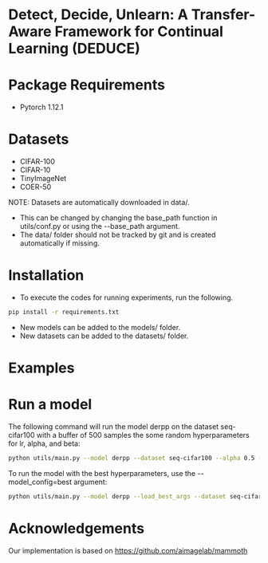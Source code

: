 # Detect, Decide, Unlearn: A Transfer-Aware Framework for Continual Learning (DEDUCE)
# Package Requirements
- Pytorch 1.12.1
# Datasets
- CIFAR-100
- CIFAR-10
- TinyImageNet
- COER-50

NOTE: Datasets are automatically downloaded in data/.

- This can be changed by changing the base_path function in utils/conf.py or using the --base_path argument.
- The data/ folder should not be tracked by git and is created automatically if missing.
# Installation
- To execute the codes for running experiments, run the following.
```bash
pip install -r requirements.txt
```
- New models can be added to the models/ folder.
- New datasets can be added to the datasets/ folder.
# Examples
# Run a model
The following command will run the model derpp on the dataset seq-cifar100 with a buffer of 500 samples the some random hyperparameters for lr, alpha, and beta:
``` bash
python utils/main.py --model derpp --dataset seq-cifar100 --alpha 0.5 --beta 0.5 --lr 0.001 --buffer_size 500
```
To run the model with the best hyperparameters, use the --model_config=best argument:
``` bash
python utils/main.py --model derpp --load_best_args --dataset seq-cifar100 --alpha 0.5 --beta 0.5 --lr 0.001 --buffer_size 500
```
# Acknowledgements
Our implementation is based on https://github.com/aimagelab/mammoth
